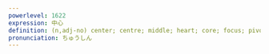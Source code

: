 ```yaml
---
powerlevel: 1622
expression: 中心
definition: (n,adj-no) center; centre; middle; heart; core; focus; pivot; emphasis; balance; (P)
pronunciation: ちゅうしん
---
```

